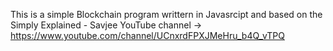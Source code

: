 This is a simple Blockchain program writtern in Javasrcipt and based on the Simply Explained - Savjee YouTube channel -> https://www.youtube.com/channel/UCnxrdFPXJMeHru_b4Q_vTPQ
